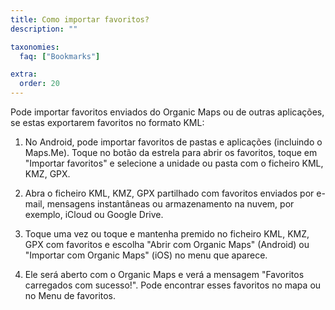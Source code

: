 ```yaml
---
title: Como importar favoritos?
description: ""

taxonomies:
  faq: ["Bookmarks"]

extra:
  order: 20
---
```


Pode importar favoritos enviados do Organic Maps ou de outras aplicações, se estas exportarem favoritos no formato KML:

1. No Android, pode importar favoritos de pastas e aplicações (incluindo o Maps.Me). Toque no botão da estrela para abrir os favoritos, toque em "Importar favoritos" e selecione a unidade ou pasta com o ficheiro KML, KMZ, GPX.

2. Abra o ficheiro KML, KMZ, GPX partilhado com favoritos enviados por e-mail, mensagens instantâneas ou armazenamento na nuvem, por exemplo, iCloud ou Google Drive.

3. Toque uma vez ou toque e mantenha premido no ficheiro KML, KMZ, GPX com favoritos e escolha "Abrir com Organic Maps" (Android) ou "Importar com Organic Maps" (iOS) no menu que aparece.

4. Ele será aberto com o Organic Maps e verá a mensagem "Favoritos carregados com sucesso!". Pode encontrar esses favoritos no mapa ou no Menu de favoritos.
